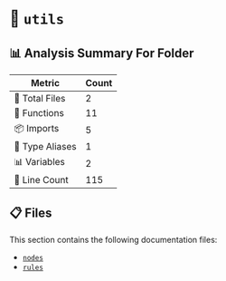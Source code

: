 # 📁 `utils`

## 📊 Analysis Summary For Folder

| Metric | Count |
|--------|-------|
| 📁 Total Files | 2 |
| 🔧 Functions | 11 |
| 📦 Imports | 5 |
| 📑 Type Aliases | 1 |
| 📊 Variables | 2 |
| 🔢 Line Count | 115 |


## 📋 Files

This section contains the following documentation files:

- [`nodes`](./nodes.md)
- [`rules`](./rules.md)